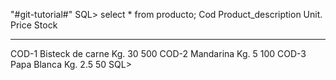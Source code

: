"#git-tutorial#" 
SQL> select * from producto;
Cod Product_description               Unit.     Price Stock
------ ------------------------------ --- ----------- ---
COD-1  Bisteck de carne               Kg.          30 500
COD-2  Mandarina                      Kg.           5 100
COD-3  Papa Blanca                    Kg.         2.5 50
SQL>
